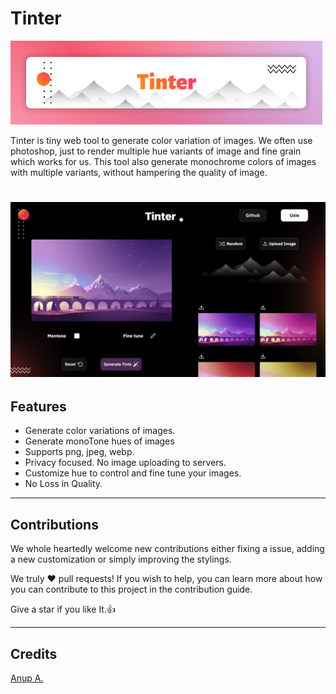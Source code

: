 # Tinter

![header](./header.png)

Tinter is tiny web tool to generate color variation of images. We often use photoshop, just to render multiple hue variants of image and fine grain which works for us. This tool also generate monochrome colors of images with multiple variants, without hampering the quality of image. 
#

![image](./ss.jpeg)
---
## Features

- Generate color variations of images.
- Generate monoTone hues of images
- Supports png, jpeg, webp.
- Privacy focused. No image uploading to servers.
- Customize hue to control and fine tune your images.
- No Loss in Quality.

---
## Contributions

We whole heartedly welcome new contributions either fixing a issue, adding a new customization or simply improving the stylings.

We truly ❤️ pull requests! If you wish to help, you can learn more about how you can contribute to this project in the contribution guide.

Give a star if you like It.👍

---

## Credits

[Anup A.](https://github.com/anup-a)